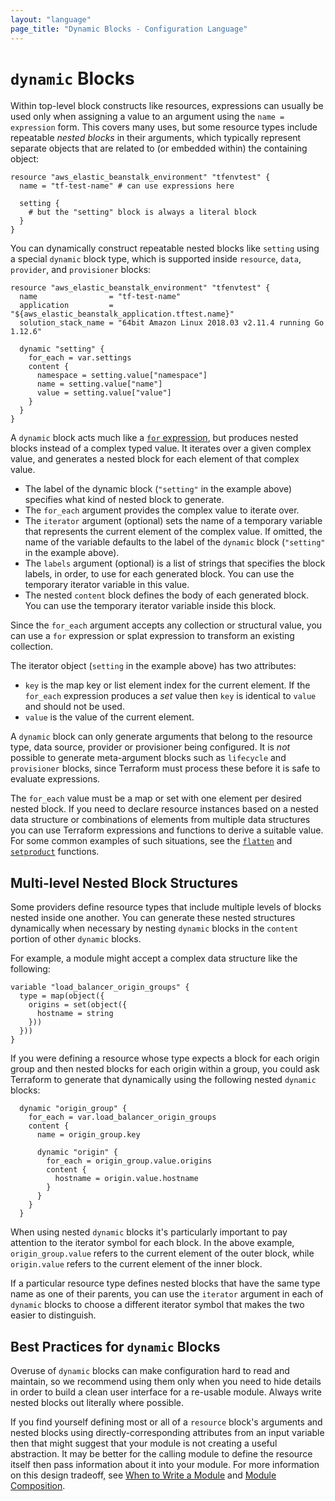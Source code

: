 ```yaml
---
layout: "language"
page_title: "Dynamic Blocks - Configuration Language"
---
```



# `dynamic` Blocks

Within top-level block constructs like resources, expressions can usually be
used only when assigning a value to an argument using the `name = expression`
form. This covers many uses, but some resource types include repeatable _nested
blocks_ in their arguments, which typically represent separate objects that
are related to (or embedded within) the containing object:

```hcl
resource "aws_elastic_beanstalk_environment" "tfenvtest" {
  name = "tf-test-name" # can use expressions here

  setting {
    # but the "setting" block is always a literal block
  }
}
```

You can dynamically construct repeatable nested blocks like `setting` using a
special `dynamic` block type, which is supported inside `resource`, `data`,
`provider`, and `provisioner` blocks:

```hcl
resource "aws_elastic_beanstalk_environment" "tfenvtest" {
  name                = "tf-test-name"
  application         = "${aws_elastic_beanstalk_application.tftest.name}"
  solution_stack_name = "64bit Amazon Linux 2018.03 v2.11.4 running Go 1.12.6"

  dynamic "setting" {
    for_each = var.settings
    content {
      namespace = setting.value["namespace"]
      name = setting.value["name"]
      value = setting.value["value"]
    }
  }
}
```

A `dynamic` block acts much like a [`for` expression](for.html), but produces
nested blocks instead of a complex typed value. It iterates over a given
complex value, and generates a nested block for each element of that complex
value.

- The label of the dynamic block (`"setting"` in the example above) specifies
  what kind of nested block to generate.
- The `for_each` argument provides the complex value to iterate over.
- The `iterator` argument (optional) sets the name of a temporary variable
  that represents the current element of the complex value. If omitted, the name
  of the variable defaults to the label of the `dynamic` block (`"setting"` in
  the example above).
- The `labels` argument (optional) is a list of strings that specifies the block
  labels, in order, to use for each generated block. You can use the temporary
  iterator variable in this value.
- The nested `content` block defines the body of each generated block. You can
  use the temporary iterator variable inside this block.

Since the `for_each` argument accepts any collection or structural value,
you can use a `for` expression or splat expression to transform an existing
collection.

The iterator object (`setting` in the example above) has two attributes:

* `key` is the map key or list element index for the current element. If the
  `for_each` expression produces a _set_ value then `key` is identical to
  `value` and should not be used.
* `value` is the value of the current element.

A `dynamic` block can only generate arguments that belong to the resource type,
data source, provider or provisioner being configured. It is _not_ possible
to generate meta-argument blocks such as `lifecycle` and `provisioner`
blocks, since Terraform must process these before it is safe to evaluate
expressions.

The `for_each` value must be a map or set with one element per desired
nested block. If you need to declare resource instances based on a nested
data structure or combinations of elements from multiple data structures you
can use Terraform expressions and functions to derive a suitable value.
For some common examples of such situations, see the
[`flatten`](/docs/language/functions/flatten.html)
and
[`setproduct`](/docs/language/functions/setproduct.html)
functions.

## Multi-level Nested Block Structures

Some providers define resource types that include multiple levels of blocks
nested inside one another. You can generate these nested structures dynamically
when necessary by nesting `dynamic` blocks in the `content` portion of other
`dynamic` blocks.

For example, a module might accept a complex data structure like the following:

```hcl
variable "load_balancer_origin_groups" {
  type = map(object({
    origins = set(object({
      hostname = string
    }))
  }))
}
```

If you were defining a resource whose type expects a block for each origin
group and then nested blocks for each origin within a group, you could ask
Terraform to generate that dynamically using the following nested `dynamic`
blocks:

```hcl
  dynamic "origin_group" {
    for_each = var.load_balancer_origin_groups
    content {
      name = origin_group.key

      dynamic "origin" {
        for_each = origin_group.value.origins
        content {
          hostname = origin.value.hostname
        }
      }
    }
  }
```

When using nested `dynamic` blocks it's particularly important to pay attention
to the iterator symbol for each block. In the above example,
`origin_group.value` refers to the current element of the outer block, while
`origin.value` refers to the current element of the inner block.

If a particular resource type defines nested blocks that have the same type
name as one of their parents, you can use the `iterator` argument in each of
`dynamic` blocks to choose a different iterator symbol that makes the two
easier to distinguish.

## Best Practices for `dynamic` Blocks

Overuse of `dynamic` blocks can make configuration hard to read and maintain, so
we recommend using them only when you need to hide details in order to build a
clean user interface for a re-usable module. Always write nested blocks out
literally where possible.

If you find yourself defining most or all of a `resource` block's arguments and
nested blocks using directly-corresponding attributes from an input variable
then that might suggest that your module is not creating a useful abstraction.
It may be better for the calling module to define the resource itself then
pass information about it into your module. For more information on this design
tradeoff, see [When to Write a Module](/docs/language/modules/develop/index.html#when-to-write-a-module)
and [Module Composition](/docs/language/modules/develop/composition.html).
